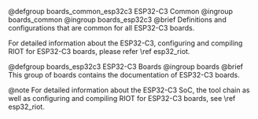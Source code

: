 <!--
Copyright (C) 2018 Gunar Schorcht

This file is subject to the terms and conditions of the GNU Lesser
General Public License v2.1. See the file LICENSE in the top level
directory for more details.
-->

@defgroup    boards_common_esp32c3  ESP32-C3 Common
@ingroup     boards_common
@ingroup     boards_esp32c3
@brief       Definitions and configurations that are common for
             all ESP32-C3 boards.

For detailed information about the ESP32-C3, configuring and compiling RIOT
for ESP32-C3 boards, please refer \ref esp32_riot.


@defgroup    boards_esp32c3  ESP32-C3 Boards
@ingroup     boards
@brief       This group of boards contains the documentation of ESP32-C3 boards.

@note        For detailed information about the ESP32-C3 SoC, the tool chain
             as well as configuring and compiling RIOT for ESP32-C3 boards,
             see \ref esp32_riot.
